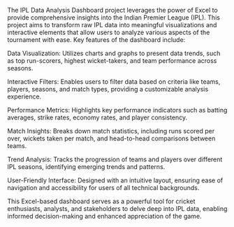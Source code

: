 The IPL Data Analysis Dashboard project leverages the power of Excel to provide comprehensive insights into the Indian Premier League (IPL). This project aims to transform raw IPL data into meaningful visualizations and interactive elements that allow users to analyze various aspects of the tournament with ease. Key features of the dashboard include:

Data Visualization: Utilizes charts and graphs to present data trends, such as top run-scorers, highest wicket-takers, and team performance across seasons.

Interactive Filters: Enables users to filter data based on criteria like teams, players, seasons, and match types, providing a customizable analysis experience.

Performance Metrics: Highlights key performance indicators such as batting averages, strike rates, economy rates, and player consistency.

Match Insights: Breaks down match statistics, including runs scored per over, wickets taken per match, and head-to-head comparisons between teams.

Trend Analysis: Tracks the progression of teams and players over different IPL seasons, identifying emerging trends and patterns.

User-Friendly Interface: Designed with an intuitive layout, ensuring ease of navigation and accessibility for users of all technical backgrounds.

This Excel-based dashboard serves as a powerful tool for cricket enthusiasts, analysts, and stakeholders to delve deep into IPL data, enabling informed decision-making and enhanced appreciation of the game.
